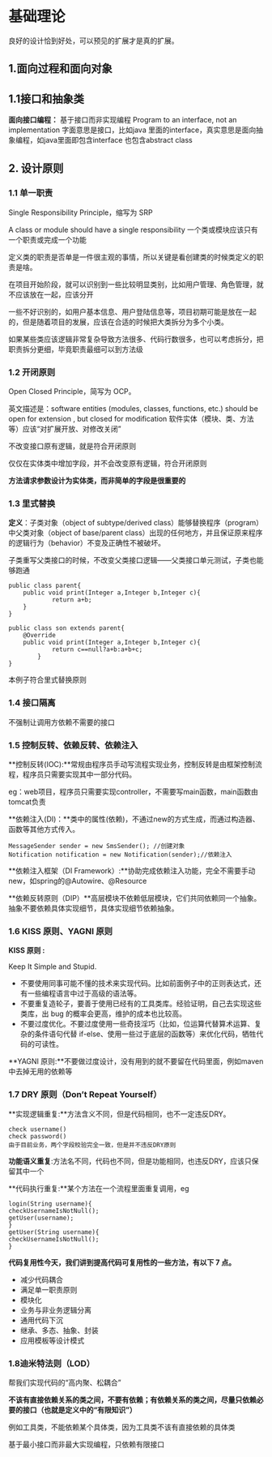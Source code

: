 # 基础理论

良好的设计恰到好处，可以预见的扩展才是真的扩展。

## 1.面向过程和面向对象

## 1.1接口和抽象类
**面向接口编程：** 基于接口而非实现编程 Program to an interface, not an implementation
字面意思是接口，比如java 里面的interface，真实意思是面向抽象编程，如java里面即包含interface 也包含abstract class

## 2. 设计原则

### 1.1 单一职责

Single Responsibility Principle，缩写为 SRP

A class or module should have a single responsibility  一个类或模块应该只有一个职责或完成一个功能

定义类的职责是否单是一件很主观的事情，所以关键是看创建类的时候类定义的职责是啥。

在项目开始阶段，就可以识别到一些比较明显类别，比如用户管理、角色管理，就不应该放在一起，应该分开

一些不好识别的，如用户基本信息、用户登陆信息等，项目初期可能是放在一起的，但是随着项目的发展，应该在合适的时候把大类拆分为多个小类。

如果某些类应该逻辑非常复杂导致方法很多、代码行数很多，也可以考虑拆分，把职责拆分更细，毕竟职责最细可以到方法级

### 1.2 开闭原则

 Open Closed Principle，简写为 OCP。

英文描述是：software entities (modules, classes, functions, etc.) should be open for extension , but closed for modification  软件实体（模块、类、方法等）应该“对扩展开放、对修改关闭”

不改变接口原有逻辑，就是符合开闭原则

仅仅在实体类中增加字段，并不会改变原有逻辑，符合开闭原则

**方法请求参数设计为实体类，而非简单的字段是很重要的**

### 1.3 里式替换

**定义**：子类对象（object of subtype/derived class）能够替换程序（program）中父类对象（object of base/parent class）出现的任何地方，并且保证原来程序的逻辑行为（behavior）不变及正确性不被破坏。

子类重写父类接口的时候，不改变父类接口逻辑——父类接口单元测试，子类也能够跑通

```
public class parent{
	public void print(Integer a,Integer b,Integer c){
			return a+b;
	}
}

public class son extends parent{
	@Override
	public void print(Integer a,Integer b,Integer c){
			return c==null?a+b:a+b+c;
		}
}
```

本例子符合里式替换原则

### 1.4 接口隔离

不强制让调用方依赖不需要的接口

### 1.5 控制反转、依赖反转、依赖注入

**控制反转(IOC):**常规由程序员手动写流程实现业务，控制反转是由框架控制流程，程序员只需要实现其中一部分代码。

eg：web项目，程序员只需要实现controller，不需要写main函数，main函数由tomcat负责

**依赖注入(DI)：**类中的属性(依赖)，不通过new的方式生成，而通过构造器、函数等其他方式传入。

```
MessageSender sender = new SmsSender(); //创建对象 
Notification notification = new Notification(sender);//依赖注入
```

**依赖注入框架（DI Framework）:**协助完成依赖注入功能，完全不需要手动new，如spring的@Autowire、@Resource

**依赖反转原则（DIP）**高层模块不依赖低层模块，它们共同依赖同一个抽象。抽象不要依赖具体实现细节，具体实现细节依赖抽象。

### 1.6 KISS 原则、YAGNI 原则

**KISS 原则 :**

Keep It Simple and Stupid.

- 不要使用同事可能不懂的技术来实现代码。比如前面例子中的正则表达式，还有一些编程语言中过于高级的语法等。
- 不要重复造轮子，要善于使用已经有的工具类库。经验证明，自己去实现这些类库，出 bug 的概率会更高，维护的成本也比较高。
- 不要过度优化。不要过度使用一些奇技淫巧（比如，位运算代替算术运算、复杂的条件语句代替 if-else、使用一些过于底层的函数等）来优化代码，牺牲代码的可读性。

**YAGNI 原则:**不要做过度设计，没有用到的就不要留在代码里面，例如maven中去掉无用的依赖等

### 1.7 DRY 原则（Don’t Repeat Yourself）

**实现逻辑重复:**方法含义不同，但是代码相同，也不一定违反DRY。

```
check username()
check password()
由于目前业务，两个字段校验完全一致，但是并不违反DRY原则
```

**功能语义重复**:方法名不同，代码也不同，但是功能相同，也违反DRY，应该只保留其中一个

**代码执行重复:**某个方法在一个流程里面重复调用，eg

```
login(String username){
checkUsernameIsNotNull();
getUser(username);
}
getUser(String username){
checkUsernameIsNotNull();
}
```

**代码复用性今天，我们讲到提高代码可复用性的一些方法，有以下 7 点。**

- 减少代码耦合
- 满足单一职责原则
- 模块化
- 业务与非业务逻辑分离
- 通用代码下沉
- 继承、多态、抽象、封装
- 应用模板等设计模式

### 1.8迪米特法则（LOD）

帮我们实现代码的“高内聚、松耦合”

**不该有直接依赖关系的类之间，不要有依赖；有依赖关系的类之间，尽量只依赖必要的接口（也就是定义中的“有限知识”）**

例如工具类，不能依赖某个具体类，因为工具类不该有直接依赖的具体类

基于最小接口而非最大实现编程，只依赖有限接口

